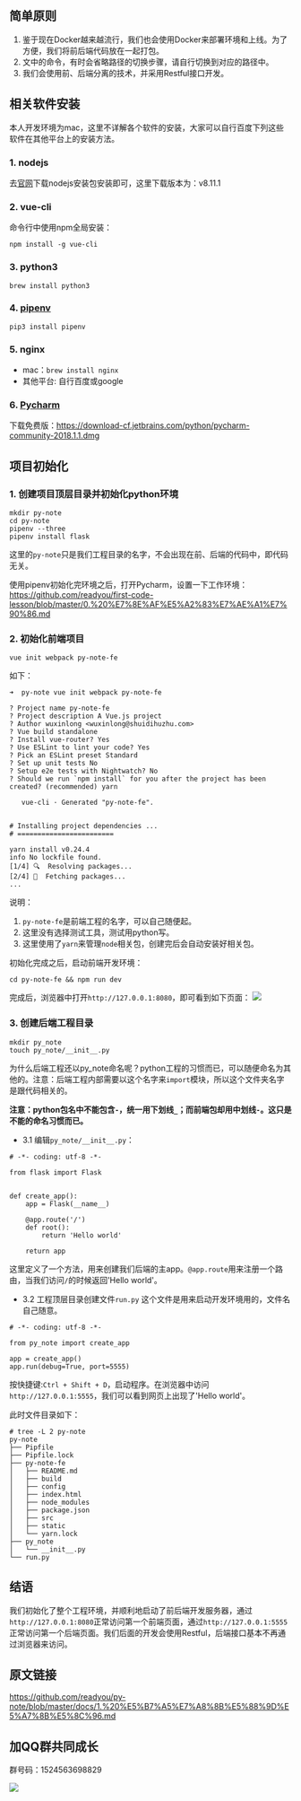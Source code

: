 ## 简单原则
1. 鉴于现在Docker越来越流行，我们也会使用Docker来部署环境和上线。为了方便，我们将前后端代码放在一起打包。
2. 文中的命令，有时会省略路径的切换步骤，请自行切换到对应的路径中。
3. 我们会使用前、后端分离的技术，并采用Restful接口开发。


## 相关软件安装
本人开发环境为mac，这里不详解各个软件的安装，大家可以自行百度下列这些软件在其他平台上的安装方法。

### 1. nodejs
去[官网](https://nodejs.org/en/)下载nodejs安装包安装即可，这里下载版本为：v8.11.1

### 2. vue-cli
命令行中使用npm全局安装：

```
npm install -g vue-cli
```

### 3. python3
```
brew install python3
```

### 4. [pipenv](https://github.com/pypa/pipenv)
```
pip3 install pipenv
```

### 5. nginx
* mac：`brew install nginx`
* 其他平台: 自行百度或google

### 6. [Pycharm](http://www.jetbrains.com/pycharm/)
下载免费版：https://download-cf.jetbrains.com/python/pycharm-community-2018.1.1.dmg


## 项目初始化
### 1. 创建项目顶层目录并初始化python环境
```
mkdir py-note
cd py-note
pipenv --three
pipenv install flask
```

这里的`py-note`只是我们工程目录的名字，不会出现在前、后端的代码中，即代码无关。

使用pipenv初始化完环境之后，打开Pycharm，设置一下工作环境：
https://github.com/readyou/first-code-lesson/blob/master/0.%20%E7%8E%AF%E5%A2%83%E7%AE%A1%E7%90%86.md

### 2. 初始化前端项目
```
vue init webpack py-note-fe
```

如下：
```
➜  py-note vue init webpack py-note-fe

? Project name py-note-fe
? Project description A Vue.js project
? Author wuxinlong <wuxinlong@shuidihuzhu.com>
? Vue build standalone
? Install vue-router? Yes
? Use ESLint to lint your code? Yes
? Pick an ESLint preset Standard
? Set up unit tests No
? Setup e2e tests with Nightwatch? No
? Should we run `npm install` for you after the project has been created? (recommended) yarn

   vue-cli · Generated "py-note-fe".


# Installing project dependencies ...
# ========================

yarn install v0.24.4
info No lockfile found.
[1/4] 🔍  Resolving packages...
[2/4] 🚚  Fetching packages...
...
```

说明：
1. `py-note-fe`是前端工程的名字，可以自己随便起。
2. 这里没有选择测试工具，测试用python写。
3. 这里使用了`yarn`来管理`node`相关包，创建完后会自动安装好相关包。

初始化完成之后，启动前端开发环境：

```
cd py-note-fe && npm run dev
```

完成后，浏览器中打开`http://127.0.0.1:8080`，即可看到如下页面：
![](http://cf.alioss.shuidihuzhu.com/img/ck/20180424/47dcd034-005d-4fa0-98af-bd4333f16fae)

### 3. 创建后端工程目录
```
mkdir py_note
touch py_note/__init__.py
```

为什么后端工程还以py_note命名呢？python工程的习惯而已，可以随便命名为其他的。注意：后端工程内部需要以这个名字来`import`模块，所以这个文件夹名字是跟代码相关的。

**注意：python包名中不能包含`-`，统一用下划线`_`；而前端包却用中划线`-`。这只是不能的命名习惯而已。**

* 3.1 编辑`py_note/__init__.py`：

```
# -*- coding: utf-8 -*-

from flask import Flask


def create_app():
    app = Flask(__name__)

    @app.route('/')
    def root():
        return 'Hello world'

    return app
```

这里定义了一个方法，用来创建我们后端的主app。`@app.route`用来注册一个路由，当我们访问`/`的时候返回'Hello world'。

* 3.2 工程顶层目录创建文件`run.py`
这个文件是用来启动开发环境用的，文件名自己随意。

```
# -*- coding: utf-8 -*-

from py_note import create_app

app = create_app()
app.run(debug=True, port=5555)
```

按快捷键:`Ctrl + Shift + D`，启动程序。在浏览器中访问`http://127.0.0.1:5555`，我们可以看到网页上出现了'Hello world'。

此时文件目录如下：
```
# tree -L 2 py-note
py-note
├── Pipfile
├── Pipfile.lock
├── py-note-fe
│   ├── README.md
│   ├── build
│   ├── config
│   ├── index.html
│   ├── node_modules
│   ├── package.json
│   ├── src
│   ├── static
│   └── yarn.lock
├── py_note
│   └── __init__.py
└── run.py
```

## 结语
我们初始化了整个工程环境，并顺利地启动了前后端开发服务器，通过`http://127.0.0.1:8080`正常访问第一个前端页面，通过`http://127.0.0.1:5555`正常访问第一个后端页面。我们后面的开发会使用Restful，后端接口基本不再通过浏览器来访问。

## 原文链接
https://github.com/readyou/py-note/blob/master/docs/1.%20%E5%B7%A5%E7%A8%8B%E5%88%9D%E5%A7%8B%E5%8C%96.md

## 加QQ群共同成长
群号码：1524563698829

![](http://cf.alioss.shuidihuzhu.com/img/ck/20180424/a5775b5e-e33e-42bc-a810-11b60136b20a)
